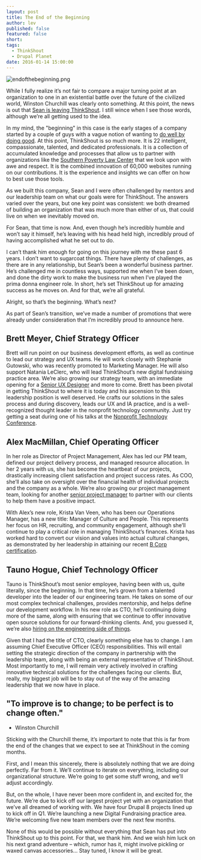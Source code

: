 ```yaml
---
layout: post
title: The End of the Beginning
author: lev
published: false
featured: false
short: 
tags:
  - ThinkShout
  - Drupal Planet
date: 2016-01-14 15:00:00
---
```

![endofthebeginning.png](http://thinkshout.com/assets/images/blog/endofthebeginning.png)

While I fully realize it’s not fair to compare a major turning point at an organization to one in an existential battle over the future of the civilized world, Winston Churchill was clearly onto something. At this point, the news is out that [Sean is leaving ThinkShout](http://thinkshout.com/blog/2016/01/stepping-down-as-ceo-stepping-into-colorado/). I still wince when I see those words, although we’re all getting used to the idea. 

In my mind, the "beginning" in this case is the early stages of a company started by a couple of guys with a vague notion of wanting to [do well by doing good](http://thinkshout.com/blog/2015/08/becoming-a-bcorp/). At this point, ThinkShout is so much more. It is 22 intelligent, compassionate, talented, and dedicated professionals. It is a collection of accumulated knowledge and processes that allow us to partner with organizations like the [Southern Poverty Law Center](https://www.splcenter.org/) that we look upon with awe and respect. It is the combined innovation of 60,000 websites running on our contributions. It is the experience and insights we can offer on how to best use those tools.

As we built this company, Sean and I were often challenged by mentors and our leadership team on what our goals were for ThinkShout. The answers varied over the years, but one key point was consistent: we both dreamed of building an organization that was much more than either of us, that could live on when we inevitably moved on.

For Sean, that time is now. And, even though he’s incredibly humble and won’t say it himself, he’s leaving with his head held high, incredibly proud of having accomplished what he set out to do. 

I can’t thank him enough for going on this journey with me these past 6 years. I don’t want to sugarcoat things. There have plenty of challenges, as there are in any relationship, but Sean’s been a wonderful business partner. He’s challenged me in countless ways, supported me when I’ve been down, and done the dirty work to make the business run when I’ve played the prima donna engineer role. In short, he’s set ThinkShout up for amazing success as he moves on. And for that, we’re all grateful.

Alright, so that’s the beginning. What’s next?

As part of Sean’s transition, we’ve made a number of promotions that were already under consideration that I’m incredibly proud to announce here.

## Brett Meyer, Chief Strategy Officer

Brett will run point on our business development efforts, as well as continue to lead our strategy and UX teams. He will work closely with Stephanie Gutowski, who was recently promoted to Marketing Manager. He will also support Natania LeClerc, who will lead ThinkShout’s new digital fundraising practice area. We’re also growing our strategy team, with an immediate opening for a [Senior UX Designer](http://thinkshout.com/careers/) and more to come. Brett has been pivotal in getting ThinkShout to where it is today and his ascension to this leadership position is well deserved. He crafts our solutions in the sales process and during discovery, leads our UX and IA practice, and is a well-recognized thought leader in the nonprofit technology community. Just try getting a seat during one of his talks at the [Nonprofit Technology Conference](http://www.nten.org/ntc/).

## Alex MacMillan, Chief Operating Officer

In her role as Director of Project Management, Alex has led our PM team, defined our project delivery process, and managed resource allocation. In her 2 years with us, she has become the heartbeat of our projects, drastically increasing client satisfaction and project success rates. As COO, she’ll also take on oversight over the financial health of individual projects and the company as a whole. We’re also growing our project management team, looking for another [senior project manager](http://thinkshout.com/careers/) to partner with our clients to help them have a positive impact.

With Alex’s new role, Krista Van Veen, who has been our Operations Manager, has a new title: Manager of Culture and People. This represents her focus on HR, recruiting, and community engagement, although she’ll continue to play a critical role in managing ThinkShout’s finances. Krista has worked hard to convert our vision and values into actual cultural changes, as demonstrated by her leadership in attaining our recent [B Corp certification](http://thinkshout.com/blog/2015/08/our-road-to-bcorp).

## Tauno Hogue, Chief Technology Officer

Tauno is ThinkShout’s most senior employee, having been with us, quite literally, since the beginning. In that time, he’s grown from a talented developer into the leader of our engineering team. He takes on some of our most complex technical challenges, provides mentorship, and helps define our development workflow. In his new role as CTO, he’ll continuing doing more of the same, along with ensuring that we continue to offer innovative open source solutions for our forward-thinking clients. And, you guessed it, we’re also [hiring on the engineering side of things](http://thinkshout.com/careers).

Given that I had the title of CTO, clearly something else has to change. I am assuming Chief Executive Officer (CEO) responsibilities. This will entail setting the strategic direction of the company in partnership with the leadership team, along with being an external representative of ThinkShout. Most importantly to me, I will remain very actively involved in crafting innovative technical solutions for the challenges facing our clients. But, really, my biggest job will be to stay out of the way of the amazing leadership that we now have in place.

## "To improve is to change; to be perfect is to change often." 

* Winston Churchill

Sticking with the Churchill theme, it’s important to note that this is far from the end of the changes that we expect to see at ThinkShout in the coming months. 

First, and I mean this sincerely, there is absolutely nothing that we are doing perfectly. Far from it. We’ll continue to iterate on everything, including our organizational structure. We’re going to get some stuff wrong, and we’ll adjust accordingly. 

But, on the whole, I have never been more confident in, and excited for, the future. We’re due to kick off our largest project yet with an organization that we’ve all dreamed of working with. We have four Drupal 8 projects lined up to kick off in Q1. We’re launching a new Digital Fundraising practice area. We’re welcoming five new team members over the next few months. 

None of this would be possible without everything that Sean has put into ThinkShout up to this point. For that, we thank him. And we wish him luck on his next grand adventure – which, rumor has it, might involve pickling or waxed canvas accessories... Stay tuned, I know it will be great.



